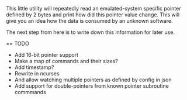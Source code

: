 This little utility will repeatedly read an emulated-system specific pointer defined by 2 bytes and print
how did this pointer value change. This will give you an idea how the data is consumed by an unknown software.

The next step from here is to write down this information for later use.

== TODO

 * Add 16-bit pointer support
 * Make a map of commands and their sizes?
 * Add timestamp?
 * Rewrite in ncurses
 * And allow watching multiple pointers as defined by config in json
 * Add support for double-pointers from known pointer subroutine commmands

